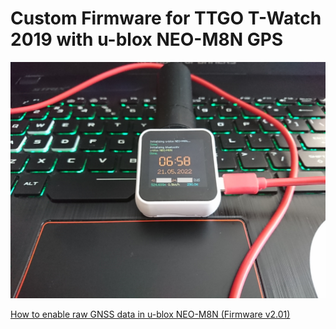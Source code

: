 # Custom Firmware for TTGO T-Watch 2019 with u-blox NEO-M8N GPS

![TTGO TWatch Custom Firmware](https://github.com/Nanich87/ttgo-twatch-ublox-gps-bt/blob/main/gps-watch.JPG "TTGO TWatch Custom Firmware")

[How to enable raw GNSS data in u-blox NEO-M8N (Firmware v2.01)](https://github.com/Nanich87/u-blox-neo-m8n)
